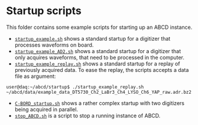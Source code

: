 # Startup scripts

This folder contains some example scripts for starting up an ABCD instance.

 - [`startup_example.sh`](./startup_example.sh) shows a standard startup for a digitizer that processes waveforms on board.
 - [`startup_example_AD2.sh`](./startup_example_AD2.sh) shows a standard startup for a digitizer that only acquires waveforms, that need to be processed in the computer.
 - [`startup_example_replay.sh`](./startup_example_replay.sh) shows a standard startup for a replay of previously acquired data. To ease the replay, the scripts accepts a data file as argument:
 ```
 user@daq:~/abcd/startup$ ./startup_example_replay.sh ~/abcd/data/example_data_DT5730_Ch2_LaBr3_Ch4_LYSO_Ch6_YAP_raw.adr.bz2
 ```
 - [`C-BORD_startup.sh`](./C-BORD_startup.sh) shows a rather complex startup with two digitizers being acquired in parallel.
 - [`stop_ABCD.sh`](./stop_ABCD.sh) is a script to stop a running instance of ABCD.
